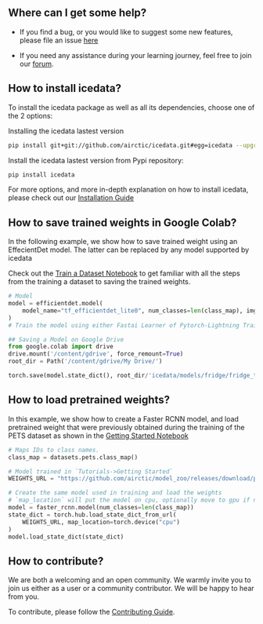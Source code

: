 ## Where can I get some help?
- If you find a bug, or you would like to suggest some new features, please file an issue [here](https://github.com/airctic/icedata/issues)

- If you need any assistance during your learning journey, feel free to join our [forum](https://spectrum.chat/mantis).


## How to install icedata?
To install the icedata package as well as all its dependencies, choose one of the 2 options:

Installing the icedata lastest version

```bash
pip install git+git://github.com/airctic/icedata.git#egg=icedata --upgrade
```

Install the icedata lastest version from Pypi repository:
```bash
pip install icedata
```

For more options, and more in-depth explanation on how to install icedata, please check out our [Installation Guide](https://airctic.github.io/icedata/install/
) 


## How to save trained weights in Google Colab?
In the following example, we show how to save trained weight using an EffecientDet model. The latter can be replaced by any model supported by icedata

Check out the [Train a Dataset Notebook](https://airctic.github.io/icedata/how_train_dataset/) to get familiar with all the steps from the training a dataset to saving the trained weights. 

```python
# Model
model = efficientdet.model(
    model_name="tf_efficientdet_lite0", num_classes=len(class_map), img_size=size
)
# Train the model using either Fastai Learner of Pytorch-Lightning Trainer

## Saving a Model on Google Drive
from google.colab import drive
drive.mount('/content/gdrive', force_remount=True)
root_dir = Path('/content/gdrive/My Drive/')

torch.save(model.state_dict(), root_dir/'icedata/models/fridge/fridge_tf_efficientdet_lite0.pth')
```

## How to load pretrained weights?
In this example, we show how to create a Faster RCNN model, and load pretrained weight that were previously obtained during the training of the PETS dataset as shown in the [Getting Started Notebook](https://airctic.github.io/icevision/getting_started/)

```python
# Maps IDs to class names.
class_map = datasets.pets.class_map()

# Model trained in `Tutorials->Getting Started`
WEIGHTS_URL = "https://github.com/airctic/model_zoo/releases/download/pets_faster_resnet50fpn/pets_faster_resnetfpn50.zip"

# Create the same model used in training and load the weights
# `map_location` will put the model on cpu, optionally move to gpu if necessary
model = faster_rcnn.model(num_classes=len(class_map))
state_dict = torch.hub.load_state_dict_from_url(
    WEIGHTS_URL, map_location=torch.device("cpu")
)
model.load_state_dict(state_dict)
```

## How to contribute?
We are both a welcoming and an open community. We warmly invite you to join us either as a user or a community contributor. We will be happy to hear from you.

To contribute, please follow the [Contributing Guide](https://airctic.github.io/icedata/contributing/). 
